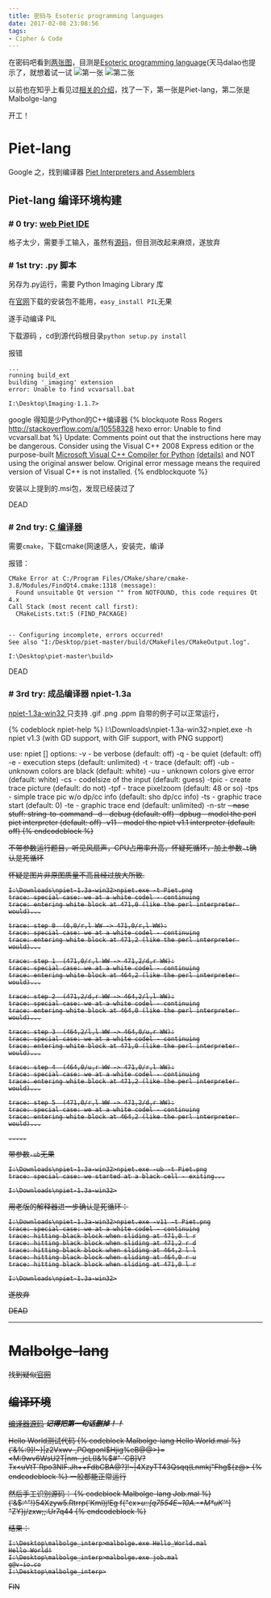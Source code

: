 ```yaml
---
title: 密码与 Esoteric programming languages
date: 2017-02-08 23:08:56
tags:
- Cipher & Code
---
```

在密码吧看到[两张图](http://tieba.baidu.com/p/4963843005)，目测是[Esoteric programming language](https://en.wikipedia.org/wiki/Esoteric_programming_language)(天马dalao也提示了，就想着试一试
![第一张](Piet.jpg)
![第二张](Malbolge.jpg)

以前也在知乎上看见过[相关的介绍](https://www.zhihu.com/question/23115824/answer/45138393)，找了一下，第一张是Piet-lang，第二张是 Malbolge-lang

开工！

<!--more-->

# Piet-lang
Google 之，找到编译器 [Piet Interpreters and Assemblers](http://www.dangermouse.net/esoteric/piet/tools.html)

## Piet-lang 编译环境构建
### # 0 try: [web Piet IDE](http://zobier.net/piet/)
格子太少，需要手工输入，虽然有[源码](http://www.rapapaing.com/blog/?page_id=6)，但目测改起来麻烦，遂放弃

### # 1st try: .py 脚本
另存为.py运行，需要 Python Imaging Library 库

在[官网](http://www.pythonware.com/products/pil/)下载的安装包不能用，`easy_install PIL`无果

遂手动编译 PIL

下载源码 ，cd到源代码根目录`python setup.py install`

报错
```
...
running build_ext
building '_imaging' extension
error: Unable to find vcvarsall.bat

I:\Desktop\Imaging-1.1.7>
```
google 得知是少Python的C++编译器
{% blockquote Ross Rogers http://stackoverflow.com/a/10558328 hexo error: Unable to find vcvarsall.bat %}
Update: Comments point out that the instructions here may be dangerous. Consider using the Visual C++ 2008 Express edition or the purpose-built [Microsoft Visual C++ Compiler for Python](http://www.microsoft.com/en-us/download/details.aspx?id=44266) [(details)](http://stackoverflow.com/a/26127562/2778484) and NOT using the original answer below. Original error message means the required version of Visual C++ is not installed.
{% endblockquote %}

安装以上提到的.msi包，发现已经装过了

DEAD

### # 2nd try: [C 编译器](https://github.com/ducin/piet)
需要`cmake`，下载cmake(网速感人，安装完，编译

报错：
```
CMake Error at C:/Program Files/CMake/share/cmake-3.8/Modules/FindQt4.cmake:1318 (message):
  Found unsuitable Qt version "" from NOTFOUND, this code requires Qt 4.x
Call Stack (most recent call first):
  CMakeLists.txt:5 (FIND_PACKAGE)


-- Configuring incomplete, errors occurred!
See also "I:/Desktop/piet-master/build/CMakeFiles/CMakeOutput.log".

I:\Desktop\piet-master\build>
```

DEAD

### # 3rd try: 成品编译器 npiet-1.3a
[npiet-1.3a-win32 ](http://www.bertnase.de/npiet/)
只支持 .gif .png .ppm
自带的例子可以正常运行，

{% codeblock npiet-help %}
I:\Downloads\npiet-1.3a-win32>npiet.exe -h
npiet v1.3  (with GD support, with GIF support, with PNG support)

use: npiet [<options>] <filename>
options:
        -v         - be verbose (default: off)
        -q         - be quiet (default: off)
        -e <n>     - execution steps (default: unlimited)
        -t         - trace (default: off)
        -ub        - unknown colors are black (default: white)
        -uu        - unknown colors give error (default: white)
        -cs <n>    - codelsize of the input (default: guess)
        -tpic      - create trace picture  (default: do not)
        -tpf <n>   - trace pixelzoom  (default: 48 or so)
        -tps       - simple trace pic w/o dp/cc info  (default: sho dp/cc info)
        -ts <n>    - graphic trace start (default: 0)
        -te <n>    - graphic trace end (default: unlimited)
        -n-str <s> - nase stuff: string-to-command
        -d         - debug (default: off)
        -dpbug     - model the perl piet interpreter (default: off)
        -v11       - model the npiet v1.1 interpreter (default: off)
{% endcodeblock %}


不带参数运行题目，听见风扇声，CPU占用率升高，怀疑死循环，加上参数`-t`确认是死循环

怀疑是图片非原图质量不高且经过放大所致.
```
I:\Downloads\npiet-1.3a-win32>npiet.exe -t Piet.png
trace: special case: we at a white codel - continuing
trace: entering white block at 471,0 (like the perl interpreter would)...

trace: step 0  (0,0/r,l WW -> 471,0/r,l WW):
trace: special case: we at a white codel - continuing
trace: entering white block at 471,2 (like the perl interpreter would)...

trace: step 1  (471,0/r,l WW -> 471,2/d,r WW):
trace: special case: we at a white codel - continuing
trace: entering white block at 464,2 (like the perl interpreter would)...

trace: step 2  (471,2/d,r WW -> 464,2/l,l WW):
trace: special case: we at a white codel - continuing
trace: entering white block at 464,0 (like the perl interpreter would)...

trace: step 3  (464,2/l,l WW -> 464,0/u,r WW):
trace: special case: we at a white codel - continuing
trace: entering white block at 471,0 (like the perl interpreter would)...

trace: step 4  (464,0/u,r WW -> 471,0/r,l WW):
trace: special case: we at a white codel - continuing
trace: entering white block at 471,2 (like the perl interpreter would)...

trace: step 5  (471,0/r,l WW -> 471,2/d,r WW):
trace: special case: we at a white codel - continuing
trace: entering white block at 464,2 (like the perl interpreter would)...

.....
```
带参数`-ub`无果
```
I:\Downloads\npiet-1.3a-win32>npiet.exe -ub -t Piet.png
trace: special case: we started at a black cell - exiting...

I:\Downloads\npiet-1.3a-win32>
```
用老版的解释器进一步确认是死循环：
```
I:\Downloads\npiet-1.3a-win32>npiet.exe -v11 -t Piet.png
trace: special case: we at a white codel - continuing
trace: hitting black block when sliding at 471,0 l r
trace: hitting black block when sliding at 471,2 r d
trace: hitting black block when sliding at 464,2 l l
trace: hitting black block when sliding at 464,0 r u
trace: hitting black block when sliding at 471,0 l r

I:\Downloads\npiet-1.3a-win32>
```
遂放弃

DEAD

--------

# Malbolge-lang
找到疑似[官网](http://www.lscheffer.com/malbolge.shtml)

## 编译环境
[编译器源码](http://www.lscheffer.com/malbolge_interp.html)
***记得把第一句话删掉！！***

Hello World测试代码
{% codeblock Malbolge-lang Hello World.mal %}
('&%:9]!~}|z2Vxwv-,POqponl$Hjig%eB@@>}=<M:9wv6WsU2T|nm-,jcL(I&%$#"
 `CB]V?Tx<uVtT`Rpo3NlF.Jh++FdbCBA@?]!~|4XzyTT43Qsqq(Lnmkj"Fhg${z@>
{% endcodeblock %}
一般都能正常运行

然后手工识别源码：
{% codeblock Malbolge-lang Job.mal %}
('&$:^"!}54Xzyw5.Rtrrp('Kml)j!Eg
f{"cx>_u::[q7554E~10A.-+M*uK'_^]
\"ZY}j/zxw;;:Ur7q44
{% endcodeblock %}

结果：
```
I:\Desktop\malbolge_interp>malbolge.exe Hello_World.mal
Hello World!
I:\Desktop\malbolge_interp>malbolge.exe job.mal
g@v-io.co
I:\Desktop\malbolge_interp>
```

FIN
